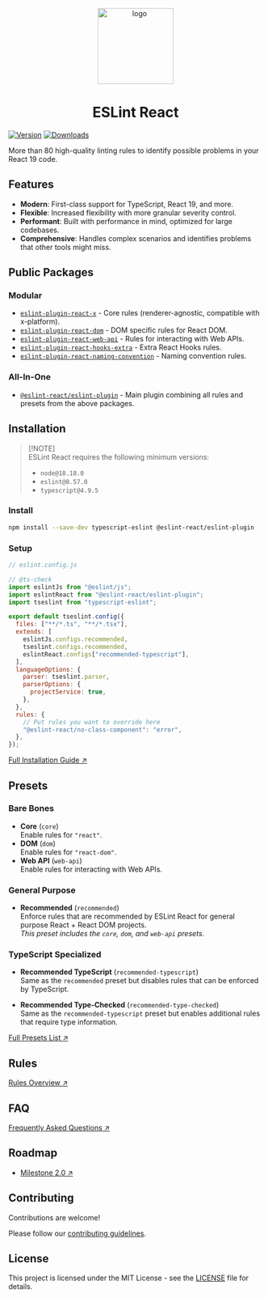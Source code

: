 <p align="center"><img src="https://eslint-react.xyz/logo.svg" alt="logo" width="150" /></p>

<h1 align="center" alt="title">ESLint React</h1>

[![Version](https://img.shields.io/npm/v/eslint-plugin-react-x?style=flat&colorA=000000&colorB=000000)](https://npmjs.com/package/eslint-plugin-react-x)
[![Downloads](https://img.shields.io/npm/dt/eslint-plugin-react-x.svg?style=flat&colorA=000000&colorB=000000)](https://npmjs.com/package/eslint-plugin-react-x)

More than 80 high-quality linting rules to identify possible problems in your React 19 code.

## Features

- **Modern**: First-class support for TypeScript, React 19, and more.
- **Flexible**: Increased flexibility with more granular severity control.
- **Performant**: Built with performance in mind, optimized for large codebases.
- **Comprehensive**: Handles complex scenarios and identifies problems that other tools might miss.

## Public Packages

### Modular

- [`eslint-plugin-react-x`](https://github.com/Rel1cx/eslint-react/tree/main/packages/plugins/eslint-plugin-react-x) - Core rules (renderer-agnostic, compatible with x-platform).
- [`eslint-plugin-react-dom`](https://github.com/Rel1cx/eslint-react/tree/main/packages/plugins/eslint-plugin-react-dom) - DOM specific rules for React DOM.
- [`eslint-plugin-react-web-api`](https://github.com/Rel1cx/eslint-react/tree/main/packages/plugins/eslint-plugin-react-web-api) - Rules for interacting with Web APIs.
- [`eslint-plugin-react-hooks-extra`](https://github.com/Rel1cx/eslint-react/tree/main/packages/plugins/eslint-plugin-react-hooks-extra) - Extra React Hooks rules.
- [`eslint-plugin-react-naming-convention`](https://github.com/Rel1cx/eslint-react/tree/main/packages/plugins/eslint-plugin-react-naming-convention) - Naming convention rules.

### All-In-One

- [`@eslint-react/eslint-plugin`](https://github.com/Rel1cx/eslint-react/tree/main/packages/plugins/eslint-plugin) - Main plugin combining all rules and presets from the above packages.

## Installation

> [!NOTE]\
> ESLint React requires the following minimum versions:
>
> - `node@18.18.0`
> - `eslint@8.57.0`
> - `typescript@4.9.5`

### Install

```sh
npm install --save-dev typescript-eslint @eslint-react/eslint-plugin
```

### Setup

```js
// eslint.config.js

// @ts-check
import eslintJs from "@eslint/js";
import eslintReact from "@eslint-react/eslint-plugin";
import tseslint from "typescript-eslint";

export default tseslint.config({
  files: ["**/*.ts", "**/*.tsx"],
  extends: [
    eslintJs.configs.recommended,
    tseslint.configs.recommended,
    eslintReact.configs["recommended-typescript"],
  ],
  languageOptions: {
    parser: tseslint.parser,
    parserOptions: {
      projectService: true,
    },
  },
  rules: {
    // Put rules you want to override here
    "@eslint-react/no-class-component": "error",
  },
});
```

[Full Installation Guide ↗](https://eslint-react.xyz/docs/getting-started/typescript)

</details>

## Presets

### Bare Bones

- **Core** (`core`)\
  Enable rules for `"react"`.
- **DOM** (`dom`)\
  Enable rules for `"react-dom"`.
- **Web API** (`web-api`)\
  Enable rules for interacting with Web APIs.

### General Purpose

- **Recommended** (`recommended`)\
  Enforce rules that are recommended by ESLint React for general purpose React + React DOM projects.\
  _This preset includes the `core`, `dom`, and `web-api` presets._

### TypeScript Specialized

- **Recommended TypeScript** (`recommended-typescript`)\
  Same as the `recommended` preset but disables rules that can be enforced by TypeScript.

- **Recommended Type-Checked** (`recommended-type-checked`)\
  Same as the `recommended-typescript` preset but enables additional rules that require type information.

[Full Presets List ↗](https://eslint-react.xyz/docs/presets)

## Rules

[Rules Overview ↗](https://eslint-react.xyz/docs/rules/overview)

## FAQ

[Frequently Asked Questions ↗](https://eslint-react.xyz/docs/faq)

## Roadmap

- [Milestone 2.0 ↗](https://eslint-react.xyz/roadmap#milestone-20)

## Contributing

Contributions are welcome!

Please follow our [contributing guidelines](./.github/CONTRIBUTING.md).

## License

This project is licensed under the MIT License - see the [LICENSE](LICENSE) file for details.
